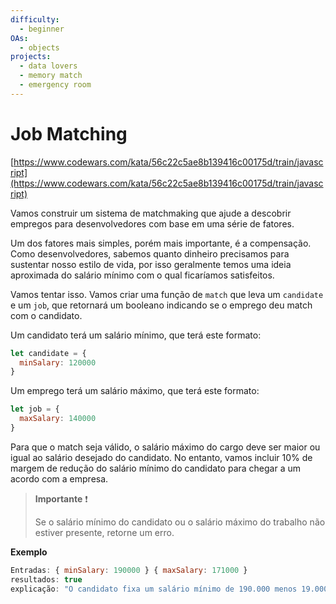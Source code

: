 ```yaml
---
difficulty:
  - beginner
OAs:
  - objects
projects:
  - data lovers
  - memory match
  - emergency room
---
```


# Job Matching

[https://www.codewars.com/kata/56c22c5ae8b139416c00175d/train/javascript](https://www.codewars.com/kata/56c22c5ae8b139416c00175d/train/javascript)

Vamos construir um sistema de matchmaking que ajude a descobrir empregos para
desenvolvedores com base em uma série de fatores.

Um dos fatores mais simples, porém mais importante, é a compensação.
Como desenvolvedores, sabemos quanto dinheiro precisamos para sustentar nosso
estilo de vida, por isso geralmente temos uma ideia aproximada do salário mínimo
com o qual ficaríamos satisfeitos.

Vamos tentar isso. Vamos criar uma função de `match` que leva um `candidate` e
um `job`, que retornará um booleano indicando se o emprego deu match com o
candidato.

Um candidato terá um salário mínimo, que terá este formato:

```js
let candidate = {
  minSalary: 120000
}
```

Um emprego terá um salário máximo, que terá este formato:

```js
let job = {
  maxSalary: 140000
}
```

Para que o match seja válido, o salário máximo do cargo deve ser maior ou igual
ao salário desejado do candidato. No entanto, vamos incluir 10% de margem
de redução do salário mínimo do candidato para chegar a um acordo com a empresa.

> __Importante__ ❗
>
> Se o salário mínimo do candidato ou o salário máximo do trabalho não estiver
> presente, retorne um erro.

__Exemplo__

```js
Entradas: { minSalary: 190000 } { maxSalary: 171000 }
resultados: true
explicação: "O candidato fixa um salário mínimo de 190.000 menos 19.000 correspondente à margem de 10% deixa 171.000 e este é igual ao salário máximo de 171.000, pelo que regressamos à realidade."
```
